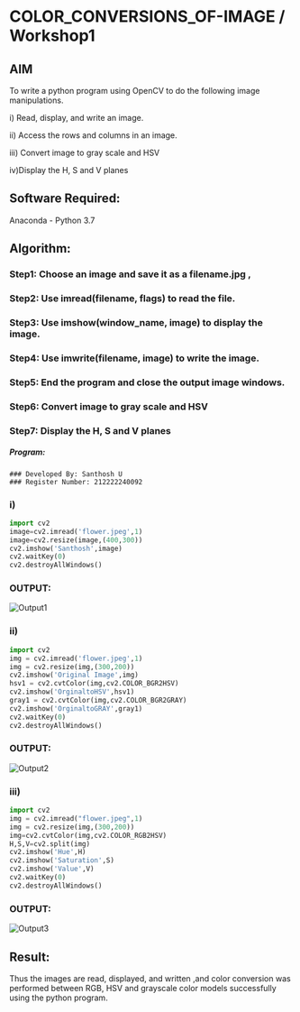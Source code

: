 # COLOR_CONVERSIONS_OF-IMAGE / Workshop1
## AIM
To write a python program using OpenCV to do the following image manipulations.

i) Read, display, and write an image.

ii) Access the rows and columns in an image.

iii) Convert image to gray scale and HSV 

iv)Display the H, S and V planes


## Software Required:
Anaconda - Python 3.7
## Algorithm:
### Step1: Choose an image and save it as a filename.jpg ,
### Step2: Use imread(filename, flags) to read the file.
### Step3: Use imshow(window_name, image) to display the image.
### Step4: Use imwrite(filename, image) to write the image.
### Step5: End the program and close the output image windows.
### Step6: Convert image to gray scale and HSV 
### Step7: Display the H, S and V planes

##### Program:
```
### Developed By: Santhosh U
### Register Number: 212222240092
```

### i) 
```Python
import cv2
image=cv2.imread('flower.jpeg',1)
image=cv2.resize(image,(400,300))
cv2.imshow('Santhosh',image)
cv2.waitKey(0)
cv2.destroyAllWindows()
``` 

### OUTPUT:
![Output1](https://github.com/SanthoshUthiraKumar/DIPT_Workshop1/assets/119477975/f65bb030-59aa-49e8-8530-ae24428c57bd)

### ii)
```Python
import cv2
img = cv2.imread('flower.jpeg',1)
img = cv2.resize(img,(300,200))
cv2.imshow('Original Image',img)
hsv1 = cv2.cvtColor(img,cv2.COLOR_BGR2HSV)
cv2.imshow('OrginaltoHSV',hsv1)
gray1 = cv2.cvtColor(img,cv2.COLOR_BGR2GRAY)
cv2.imshow('OrginaltoGRAY',gray1)
cv2.waitKey(0)
cv2.destroyAllWindows()
```


### OUTPUT:
![Output2](https://github.com/SanthoshUthiraKumar/DIPT_Workshop1/assets/119477975/16dc94cc-765b-450b-88fd-71898e20b9e1)

### iii)
```Python
import cv2
img = cv2.imread("flower.jpeg",1)
img = cv2.resize(img,(300,200))
img=cv2.cvtColor(img,cv2.COLOR_RGB2HSV)
H,S,V=cv2.split(img)
cv2.imshow('Hue',H)
cv2.imshow('Saturation',S)
cv2.imshow('Value',V)
cv2.waitKey(0)
cv2.destroyAllWindows()
```


### OUTPUT:
![Output3](https://github.com/SanthoshUthiraKumar/DIPT_Workshop1/assets/119477975/c21308fa-eeee-4858-8667-59f546a6d6c8)


## Result:
Thus the images are read, displayed, and written ,and color conversion was performed between RGB, HSV and grayscale color models successfully using the python program.

